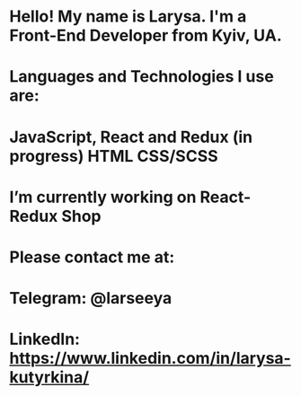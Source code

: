 # Hello! My name is Larysa. I'm a Front-End Developer from Kyiv, UA.

# Languages and Technologies I use are: 
# JavaScript, React and Redux (in progress) HTML CSS/SCSS

# I’m currently working on React-Redux Shop

# Please contact me at: 
# Telegram: @larseeya
# LinkedIn: https://www.linkedin.com/in/larysa-kutyrkina/
